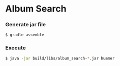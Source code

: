 # Album Search
### Generate jar file

```bash
$ gradle assemble
```
### Execute

```bash
$ java -jar build/libs/album_search-*.jar hummer
```
